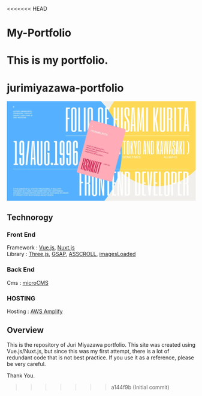 <<<<<<< HEAD
# My-Portfolio
This is my portfolio.
=======
# jurimiyazawa-portfolio

![](./static//images//ogp.webp)

## Technorogy

### Front End

Framework : [Vue.js](https://jp.vuejs.org/index.html), [Nuxt.js](https://nuxtjs.org/)<br>
Library : [Three.js](https://threejs.org/), [GSAP](https://greensock.com/gsap/), [ASSCROLL](https://github.com/ashthornton/asscroll), [imagesLoaded](https://imagesloaded.desandro.com/)

### Back End

Cms : [microCMS](https://microcms.io/)

### HOSTING

Hosting : [AWS Amplify](https://aws.amazon.com/jp/amplify/hosting/)

## Overview

This is the repository of Juri Miyazawa portfolio. This site was created using Vue.js/Nuxt.js, but since this was my first attempt, there is a lot of redundant code that is not best practice. If you use it as a reference, please be very careful.

Thank You.
>>>>>>> a144f9b (Initial commit)
